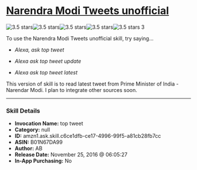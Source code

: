 # [Narendra Modi Tweets unofficial](http://alexa.amazon.com/#skills/amzn1.ask.skill.c6ce1dfb-ce17-4996-99f5-a81cb28fb7cc)
![3.5 stars](../../images/ic_star_black_18dp_1x.png)![3.5 stars](../../images/ic_star_black_18dp_1x.png)![3.5 stars](../../images/ic_star_black_18dp_1x.png)![3.5 stars](../../images/ic_star_half_black_18dp_1x.png)![3.5 stars](../../images/ic_star_border_black_18dp_1x.png) 3

To use the Narendra Modi Tweets unofficial skill, try saying...

* *Alexa, ask top tweet*

* *Alexa ask top tweet update*

* *Alexa ask top tweet latest*

This version of skill is to read latest tweet from Prime Minister of India - Narendar Modi. I plan to integrate other sources soon.

***

### Skill Details

* **Invocation Name:** top tweet
* **Category:** null
* **ID:** amzn1.ask.skill.c6ce1dfb-ce17-4996-99f5-a81cb28fb7cc
* **ASIN:** B01N67DA99
* **Author:** AB
* **Release Date:** November 25, 2016 @ 06:05:27
* **In-App Purchasing:** No
